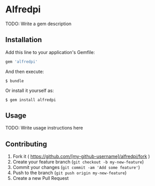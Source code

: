 # Alfredpi

TODO: Write a gem description

## Installation

Add this line to your application's Gemfile:

```ruby
gem 'alfredpi'
```

And then execute:

    $ bundle

Or install it yourself as:

    $ gem install alfredpi

## Usage

TODO: Write usage instructions here

## Contributing

1. Fork it ( https://github.com/[my-github-username]/alfredpi/fork )
2. Create your feature branch (`git checkout -b my-new-feature`)
3. Commit your changes (`git commit -am 'Add some feature'`)
4. Push to the branch (`git push origin my-new-feature`)
5. Create a new Pull Request
